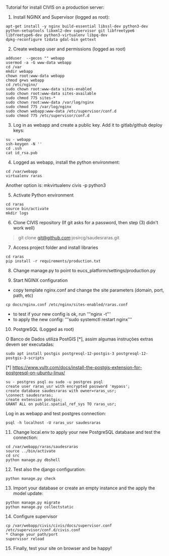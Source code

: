 Tutorial for install CIVIS on a production server:

1) Install NGINX and Supervisor (logged as root):

````
apt-get install -y nginx build-essential libssl-dev python3-dev python-setuptools libxml2-dev supervisor git libfreetype6 libfreetype6-dev python3-virtualenv libpq-dev
dpkg-reconfigure tzdata gdal-bin gettext
````

2) Create webapp user and permissions (logged as root)

````
adduser  --gecos "" webapp
usermod -a -G www-data webapp
cd /var
mkdir webapp
chown root:www-data webapp
chmod g+ws webapp
cd /etc/nginx/
sudo chown root:www-data sites-enabled
sudo chown root:www-data sites-available
sudo chmod 775 sites-*
sudo chown root:www-data /var/log/nginx
sudo chmod 775 /var/log/nginx
sudo chown webapp:www-data /etc/supervisor/conf.d
sudo chmod 775 /etc/supervisor/conf.d
````

3) Log in as webapp and create a public key. Add it to gitlab/github deploy keys:

````
su - webapp
ssh-keygen -N ''
cd .ssh
cat id_rsa.pub
````

4) Logged as webapp, install the python environment:

````
cd /var/webapp
virtualenv raras
````

Another option is: mkvirtualenv civis -p python3

5) Activate Python environment
```
cd raras
source bin/activate
mkdir logs
```

6) Clone CIVIS repository (If git asks for a password, then step (3) didn't work well)
> git clone git@github.com:josircg/saudesraras.git 

7) Access project folder and install libraries

```
cd raras
pip install -r requirements/production.txt
```

8) Change manage.py to point to eucs_platform/settings/production.py

9) Start NGINX configuration

* copy template nginx.conf and change the site parameters (domain, port, path, etc)

```
cp docs/nginx.conf /etc/nginx/sites-enabled/raras.conf
```

* to test if your new config is ok, run '''nginx -t''' 
* to apply the new config: '''sudo systemctl restart nginx'''
 
10) PostgreSQL (Logged as root)
 
O Banco de Dados utiliza PostGIS [*], assim algumas instruções extras devem ser executadas: 

```
sudo apt install postgis postgresql-12-postgis-3 postgresql-12-postgis-3-scripts
```
[*] https://www.vultr.com/docs/install-the-postgis-extension-for-postgresql-on-ubuntu-linux/

```
su - postgres psql ou sudo -u postgres psql
create user raras_usr with encrypted password 'mypass';
create database saudesraras with owner=raras_usr;
\connect saudesraras;
create extension postgis;
GRANT ALL on public.spatial_ref_sys TO raras_usr;
```

Log in as webapp and test postgres connection:

```
psql -h localhost -U raras_usr saudesraras
```

11) Change local.env to apply your new PostgreSQL database and test the connection:

```
cd /var/webapp/raras/saudesraras
source ../bin/activate
cd src
python manage.py dbshell
```

12) Test also the django configuration:

```
python manage.py check
```

13) Import your database or create an empty instance and the apply the model update:

```
python manage.py migrate
python manage.py collectstatic
```

14) Configure supervisor

```
cp /var/webapp/civis/civis/docs/supervisor.conf /etc/supervisor/conf.d/civis.conf 
* Change your path/port
supervisor reload
```

15) Finally, test your site on browser and be happy!


